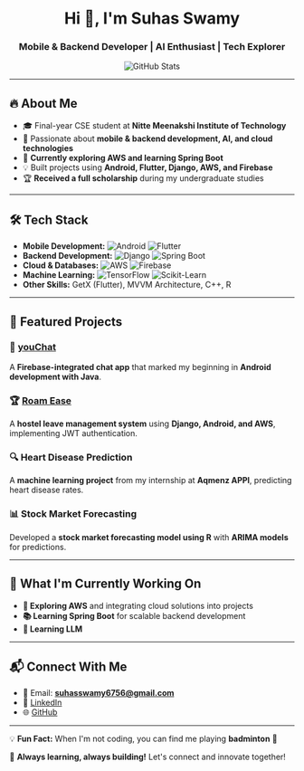 <h1 align="center">Hi 👋, I'm Suhas Swamy</h1>
<h3 align="center">Mobile & Backend Developer | AI Enthusiast | Tech Explorer</h3>

<p align="center">
  <img src="https://github-readme-stats.vercel.app/api?username=suhasswamy6756&show_icons=true&theme=radical" alt="GitHub Stats"/>
</p>

---

## 🔥 About Me
- 🎓 Final-year CSE student at **Nitte Meenakshi Institute of Technology**  
- 🚀 Passionate about **mobile & backend development, AI, and cloud technologies**  
- 🌱 **Currently exploring AWS and learning Spring Boot**  
- 💡 Built projects using **Android, Flutter, Django, AWS, and Firebase**  
- 🏆 **Received a full scholarship** during my undergraduate studies  

---

## 🛠️ Tech Stack

- **Mobile Development:** ![Android](https://img.shields.io/badge/Android-Java-green) ![Flutter](https://img.shields.io/badge/Flutter-Dart-blue)  
- **Backend Development:** ![Django](https://img.shields.io/badge/Django-Python-green) ![Spring Boot](https://img.shields.io/badge/Spring%20Boot-Java-brightgreen)  
- **Cloud & Databases:** ![AWS](https://img.shields.io/badge/AWS-Cloud-orange) ![Firebase](https://img.shields.io/badge/Firebase-Backend-yellow)  
- **Machine Learning:** ![TensorFlow](https://img.shields.io/badge/TensorFlow-ML-red) ![Scikit-Learn](https://img.shields.io/badge/Scikit--Learn-Python-blue)  
- **Other Skills:** GetX (Flutter), MVVM Architecture, C++, R  

---

## 🚀 Featured Projects  

### 📲 [youChat](https://github.com/suhasswamy6756/youChat)  
A **Firebase-integrated chat app** that marked my beginning in **Android development with Java**.  

### 🏆 [Roam Ease](https://www.roamease.live/)  
A **hostel leave management system** using **Django, Android, and AWS**, implementing JWT authentication.  

### 🔍 Heart Disease Prediction  
A **machine learning project** from my internship at **Aqmenz APPl**, predicting heart disease rates.  

### 📊 Stock Market Forecasting  
Developed a **stock market forecasting model using R** with **ARIMA models** for predictions.  

---

## 📅 What I'm Currently Working On  

- **🚀 Exploring AWS** and integrating cloud solutions into projects  
- **📚 Learning Spring Boot** for scalable backend development  
- **🤖 Learning LLM**  


---

## 📬 Connect With Me  

- 📧 Email: **suhasswamy6756@gmail.com**  
- 🔗 [LinkedIn](https://www.linkedin.com/in/suhas181)   
- 🌐 [GitHub](https://github.com/suhasswamy6756)  

---

💡 **Fun Fact:** When I'm not coding, you can find me playing **badminton** 🏸   

🚀 **Always learning, always building!** Let's connect and innovate together!  
